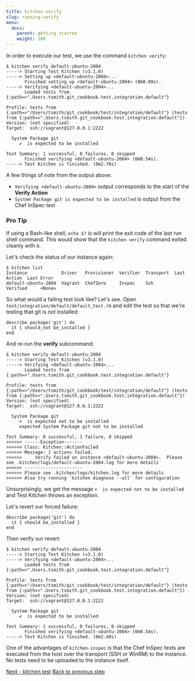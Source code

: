 ```yaml
---
title: kitchen verify
slug: running-verify
menu:
  docs:
    parent: getting_started
    weight: 100
---
```


In order to execute our test, we use the command `kitchen verify`:

~~~
$ kitchen verify default-ubuntu-2004
-----> Starting Test Kitchen (v3.1.0)
-----> Setting up <default-ubuntu-2004>...
       Finished setting up <default-ubuntu-2004> (0m0.00s).
-----> Verifying <default-ubuntu-2004>...
       Loaded tests from {:path=>".Users.tsmith.git_cookbook.test.integration.default"}

Profile: tests from {:path=>"/Users/tsmith/git_cookbook/test/integration/default"} (tests from {:path=>".Users.tsmith.git_cookbook.test.integration.default"})
Version: (not specified)
Target:  ssh://vagrant@127.0.0.1:2222

  System Package git
     ✔  is expected to be installed

Test Summary: 1 successful, 0 failures, 0 skipped
       Finished verifying <default-ubuntu-2004> (0m0.54s).
-----> Test Kitchen is finished. (0m2.76s)
~~~

A few things of note from the output above:

* `Verifying <default-ubuntu-2004>` output corresponds to the start of the **Verify Action**
* `System Package git is expected to be installed` is output from the Chef InSpec test


<div class="callout">
<h3 class="callout--title">Pro Tip</h3>
If using a Bash-like shell, <code>echo $?</code> is will print the exit code of the last run shell command. This would show that the <code>kitchen verify</code> command exited cleanly with <code>0</code>.
</div>

Let's check the status of our instance again:

~~~
$ kitchen list
Instance             Driver   Provisioner  Verifier  Transport  Last Action  Last Error
default-ubuntu-2004  Vagrant  ChefZero     Inspec    Ssh        Verified     <None>
~~~

So what would a failing test look like? Let's see. Open `test/integration/default/default_test.rb` and edit the test so that we're testing that git is _not_ installed:

~~~
describe package('git') do
  it { should_not be_installed }
end
~~~

And re-run the **verify** subcommand:

~~~
$ kitchen verify default-ubuntu-2004
-----> Starting Test Kitchen (v3.1.0)
-----> Verifying <default-ubuntu-2004>...
       Loaded tests from {:path=>".Users.tsmith.git_cookbook.test.integration.default"}

Profile: tests from {:path=>"/Users/tsmith/git_cookbook/test/integration/default"} (tests from {:path=>".Users.tsmith.git_cookbook.test.integration.default"})
Version: (not specified)
Target:  ssh://vagrant@127.0.0.1:2222

  System Package git
     ×  is expected not to be installed
     expected System Package git not to be installed

Test Summary: 0 successful, 1 failure, 0 skipped
>>>>>> ------Exception-------
>>>>>> Class: Kitchen::ActionFailed
>>>>>> Message: 1 actions failed.
>>>>>>     Verify failed on instance <default-ubuntu-2004>.  Please see .kitchen/logs/default-ubuntu-2004.log for more details
>>>>>> ----------------------
>>>>>> Please see .kitchen/logs/kitchen.log for more details
>>>>>> Also try running `kitchen diagnose --all` for configuration
~~~

Unsurprisingly, we get the message `×  is expected not to be installed` and Test Kitchen throws an exception.

Let's revert our forced failure:

~~~
describe package('git') do
  it { should be_installed }
end
~~~

Then verify our revert:

~~~
$ kitchen verify default-ubuntu-2004
-----> Starting Test Kitchen (v3.1.0)
-----> Verifying <default-ubuntu-2004>...
       Loaded tests from {:path=>".Users.tsmith.git_cookbook.test.integration.default"}

Profile: tests from {:path=>"/Users/tsmith/git_cookbook/test/integration/default"} (tests from {:path=>".Users.tsmith.git_cookbook.test.integration.default"})
Version: (not specified)
Target:  ssh://vagrant@127.0.0.1:2222

  System Package git
     ✔  is expected to be installed

Test Summary: 1 successful, 0 failures, 0 skipped
       Finished verifying <default-ubuntu-2004> (0m0.54s).
-----> Test Kitchen is finished. (0m2.40s)
~~~

One of the advantages of `kitchen-inspec` is that the Chef InSpec tests are executed from the host over the transport (SSH or WinRM) to the instance. No tests need to be uploaded to the instance itself.

<div class="sidebar--footer">
<a class="button primary-cta" href="/docs/getting-started/running-test">Next - kitchen test</a>
<a class="sidebar--footer--back" href="/docs/getting-started/writing-test">Back to previous step</a>
</div>

